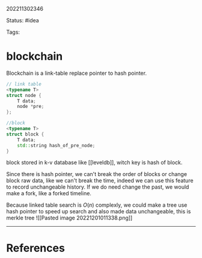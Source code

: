 202211302346

Status: #idea

Tags:

# blockchain

Blockchain is a link-table replace pointer to hash pointer.
```cpp
// link table
<typename T>
struct node {
	T data;
	node *pre;
};

//block
<typename T>
struct block {
	T data;
	std::string hash_of_pre_node;
}
```
block stored in k-v database like [[leveldb]], witch key is hash of block.

Since there is hash pointer, we can't break the order of blocks or change block raw data, like we can't break the time, indeed we can use this feature to record unchangeable history. If we do need change the past, we would make a fork, like a forked timeline.

Because linked table search is $O(n)$ complexly, we could make a tree use hash pointer to speed up search and also made data unchangeable, this is merkle tree
![[Pasted image 20221201011338.png]]

---
# References
